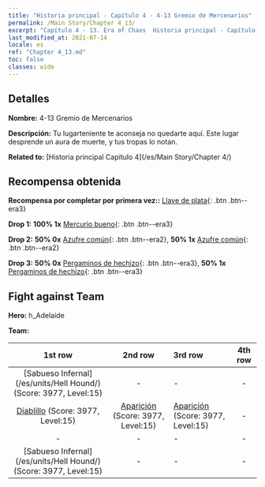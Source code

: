 ```yaml
---
title: "Historia principal - Capítulo 4 - 4-13 Gremio de Mercenarios"
permalink: /Main Story/Chapter 4_13/
excerpt: "Capítulo 4 - 13. Era of Chaos  Historia principal - Capítulo 4_13. 4-13 Gremio de Mercenarios"
last_modified_at: 2021-07-14
locale: es
ref: "Chapter 4_13.md"
toc: false
classes: wide
---
```


## Detalles

 **Nombre:** 4-13 Gremio de Mercenarios

 **Descripción:** Tu lugarteniente te aconseja no quedarte aquí. Este lugar desprende un aura de muerte, y tus tropas lo notan.

 **Related to:** [Historia principal Capítulo 4](/es/Main Story/Chapter 4/)

## Recompensa obtenida

 **Recompensa por completar por primera vez::** [Llave de plata](/ItemsES/con_693/){: .btn .btn--era3}

 **Drop 1:** **100% 1x** [Mercurio bueno](/ItemsES/mat_14/){: .btn .btn--era3}

 **Drop 2:** **50% 0x** [Azufre común](/ItemsES/mat_9/){: .btn .btn--era2}, **50% 1x** [Azufre común](/ItemsES/mat_9/){: .btn .btn--era2}

 **Drop 3:** **50% 0x** [Pergaminos de hechizo](/ItemsES/con_694/){: .btn .btn--era3}, **50% 1x** [Pergaminos de hechizo](/ItemsES/con_694/){: .btn .btn--era3}


## Fight against Team
 **Hero:** h_Adelaide

 **Team:**


  | 1st row | 2nd row | 3rd row | 4th row |
  |:----:|:----:|:----|:----:|
  | [Sabueso Infernal](/es/units/Hell Hound/) (Score: 3977, Level:15)  | - | - | - |
  | [Diablillo](/es/units/Imp/) (Score: 3977, Level:15)  | [Aparición](/es/units/Wight/) (Score: 3977, Level:15)  | [Aparición](/es/units/Wight/) (Score: 3977, Level:15)  | - |
  | - | - | - | - |
  | [Sabueso Infernal](/es/units/Hell Hound/) (Score: 3977, Level:15)  | - | - | - |


